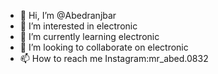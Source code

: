 - 👋 Hi, I’m @Abedranjbar
- 👀 I’m interested in electronic
- 🌱 I’m currently learning electronic 
- 💞️ I’m looking to collaborate on electronic 
- 📫 How to reach me Instagram:mr_abed.0832 

<!---
Abedranjbar/Abedranjbar is a ✨ special ✨ repository because its `README.md` (this file) appears on your GitHub profile.
You can click the Preview link to take a look at your changes.
--->
